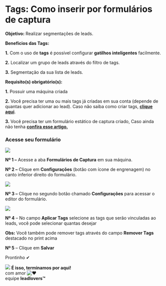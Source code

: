 # Tags: Como inserir por formulários de captura

**Objetivo:** Realizar segmentações de leads.

**Benefícios das Tags:**

**1.** Com o uso de **tags** é possível configurar **gatilhos inteligentes** facilmente.

**2.** Localizar um grupo de leads através do filtro de tags.

**3.** Segmentação da sua lista de leads.

**Requisito(s) obrigatório(s):**&#x20;

**1.** Possuir uma máquina criada

**2.** Você precisa ter uma ou mais tags já criadas em sua conta (depende de quantas quer adicionar ao lead). Caso não saiba como criar tags, [**clique aqui**](https://suporte.love/como-criar-uma-tag/).

**3.** Você precisa ter um formulário estático de captura criado, Caso ainda não tenha [ **confira esse artigo.**](https://suporte.love/criar-formulario-estatico/)

### **Acesse seu formulário**&#x20;

[![](https://legado.leadlovers.site/wp-content/uploads/2020/09/tags\_-como-inserir-por-formulrios-estticos-de-captura-360033417274\_formularios\_de\_captura.png)](http://legado.leadlovers.site/wp-content/uploads/2020/09/tags\_-como-inserir-por-formulrios-estticos-de-captura-360033417274\_formularios\_de\_captura.png)

**Nº 1 –** Acesse a aba **Formulários de Captura** em sua máquina.

**Nº 2 –** Clique em **Configurações** (botão com ícone de engrenagem) no canto inferior direito do formulário.

[![](https://legado.leadlovers.site/wp-content/uploads/2020/09/tags\_-como-inserir-por-formulrios-estticos-de-captura-360033417274\_editor\_form.png)](http://legado.leadlovers.site/wp-content/uploads/2020/09/tags\_-como-inserir-por-formulrios-estticos-de-captura-360033417274\_editor\_form.png)

**Nº 3 –** Clique no segundo botão chamado **Configurações** para acessar o editor do formulário.

[![](https://legado.leadlovers.site/wp-content/uploads/2020/09/tags\_-como-inserir-por-formulrios-estticos-de-captura-360033417274\_tags\_salvar\_estatico.png)](http://legado.leadlovers.site/wp-content/uploads/2020/09/tags\_-como-inserir-por-formulrios-estticos-de-captura-360033417274\_tags\_salvar\_estatico.png)

**Nº 4** – No campo **Aplicar Tags** selecione as tags que serão vinculadas ao leads, você pode selecionar quantas desejar

**Obs:** Você também pode remover tags através do campo **Remover Tags** destacado no print acima

**Nº 5** – Clique em **Salvar**

Prontinho ✔

![](https://legado.leadlovers.site/wp-content/uploads/2020/09/1f3c1.svg) **É isso, terminamos por aqui!**\
com amor ![❤](https://legado.leadlovers.site/wp-content/uploads/2020/09/2764.svg)\
equipe **leadlovers™**
